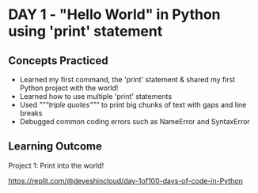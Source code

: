 # DAY 1 - "Hello World" in Python using 'print' statement 
## Concepts Practiced
- Learned my first command, the 'print' statement & shared my first Python project with the world!
- Learned how to use multiple 'print' statements
- Used _"""triple quotes"""_ to print big chunks of text with gaps and line breaks
- Debugged common coding errors such as NameError and SyntaxError

## Learning Outcome
Project 1: Print into the world!

https://replit.com/@deveshincloud/day-1of100-days-of-code-in-Python
